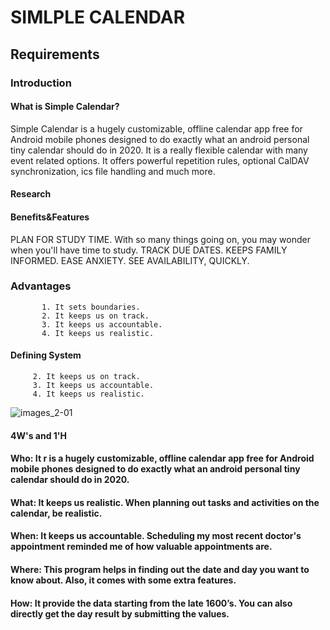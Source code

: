 # SIMLPLE CALENDAR
## Requirements
### Introduction
#### What is Simple Calendar?
  Simple Calendar is a hugely customizable, offline calendar app free for Android mobile phones designed to do exactly what an android personal              tiny calendar should do in 2020. It is a really flexible calendar with many event related options. It offers powerful repetition rules, optional CalDAV                          synchronization, ics file handling and much more.
 #### Research
 #### Benefits&Features
  PLAN FOR STUDY TIME. With so many things going on, you may wonder when you'll have time to study.
            TRACK DUE DATES.
            KEEPS FAMILY INFORMED.
             EASE ANXIETY.
            SEE AVAILABILITY, QUICKLY.
   ### Advantages
           1. It sets boundaries.
           2. It keeps us on track.
           3. It keeps us accountable.
           4. It keeps us realistic.
  #### Defining System                               
         2. It keeps us on track.
         3. It keeps us accountable.
         4. It keeps us realistic.
                                  
                                   
![images_2-01](https://user-images.githubusercontent.com/85540441/124632926-6544ad80-dea2-11eb-9b28-9d43cfa18ae5.jpg)


  #### 4W's and 1'H
  #### Who: It r is a hugely customizable, offline calendar app free for Android mobile phones designed to do exactly what an android                                      personal tiny calendar should do in 2020.
                                   
 #### What: It keeps us realistic. When planning out tasks and activities on the calendar, be realistic.
                                
 #### When: It keeps us accountable. Scheduling my most recent doctor's appointment reminded me of how valuable appointments are.
 
  #### Where: This program helps in finding out the date and day you want to know about. Also, it comes with some extra features.
  
  #### How: It provide the data starting from the late 1600’s. You can also directly get the day result by submitting the values.


                                   
                                   

                                   
                                   
